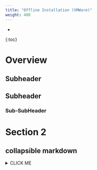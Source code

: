 ```yaml
---
title: "Offline Installation (VMWare)"
weight: 400
---
```

- 
{:toc}

# Overview

## Subheader

## Subheader

### Sub-SubHeader

# Section 2 


## collapsible markdown

<details><summary markdown='span'>CLICK ME</summary> 
<p>

#### yes, even hidden code blocks!

```python
print("hello world!")
```

</p>
</details>